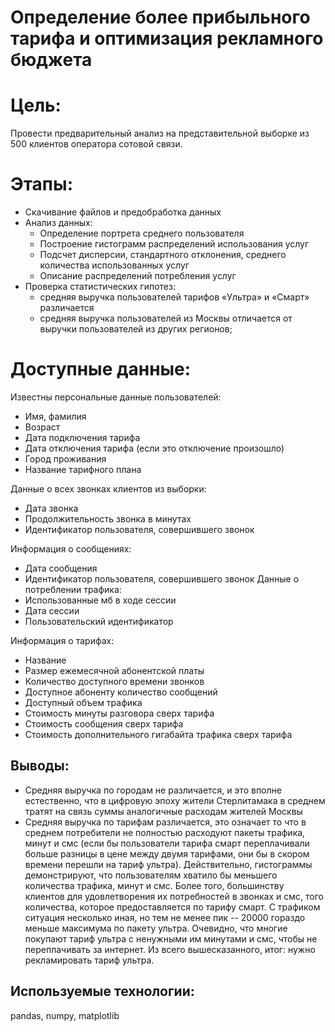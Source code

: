 # Определение более прибыльного тарифа и оптимизация рекламного бюджета
# Цель:
Провести предварительный анализ на представительной выборке из 500 клиентов оператора сотовой связи.
# Этапы:
+ Скачивание файлов и предобработка данных
+ Анализ данных:
  + Определение портрета среднего пользователя
  + Построение гистограмм распределений использования услуг
  + Подсчет дисперсии, стандартного отклонения, среднего количества использованных услуг
  + Описание распределений потребления услуг
+ Проверка статистических гипотез:
  + средняя выручка пользователей тарифов «Ультра» и «Смарт» различается
  + средняя выручка пользователей из Москвы отличается от выручки пользователей из других регионов;
# Доступные данные:
Известны персональные данные пользователей:
+ Имя, фамилия
+ Возраст
+ Дата подключения тарифа
+ Дата отключения тарифа (если это отключение произошло)
+ Город проживания
+ Название тарифного плана

Данные о всех звонках клиентов из выборки:
+ Дата звонка
+ Продолжительность звонка в минутах
+ Идентификатор пользователя, совершившего звонок

Информация о сообщениях:
+ Дата сообщения
+ Идентификатор пользователя, совершившего звонок
Данные о потреблении трафика:
+ Использованные мб в ходе сессии
+ Дата сессии
+ Пользовательский идентификатор

Информация о тарифах:
+ Название
+ Размер ежемесячной абонентской платы
+ Количество доступного времени звонков
+ Доступное абоненту количество сообщений
+ Доступный объем трафика
+ Стоимость минуты разговора сверх тарифа
+ Стоимость сообщения сверх тарифа
+ Стоимость дополнительного гигабайта трафика сверх тарифа
## Выводы:

+ Средняя выручка по городам не различается, и это вполне естественно, что в цифровую эпоху жители Стерлитамака в среднем тратят на связь суммы аналогичные расходам жителей Москвы
+ Средняя выручка по тарифам различается, это означает то что в среднем потребители не полностью расходуют пакеты трафика, минут и смс (если бы пользователи тарифа смарт переплачивали больше разницы в цене между двумя тарифами, они бы в скором времени перешли на тариф ультра). Действительно, гистограммы демонстрируют, что пользователям хватило бы меньшего количества трафика, минут и смс. Более того, большинству клиентов для удовлетворения их потребностей в звонках и смс, того количества, которое предоставляется по тарифу смарт. С трафиком ситуация несколько иная, но тем не менее пик -- 20000 гораздо меньше максимума по пакету ультра. Очевидно, что многие покупают тариф ультра с ненужными им минутами и смс, чтобы не переплачивать за интернет. Из всего вышесказанного, итог: нужно рекламировать тариф ультра.


## Используемые технологии:
pandas, numpy, matplotlib
